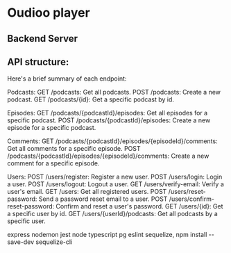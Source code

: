 # Oudioo player




## Backend Server
API structure:
---
Here's a brief summary of each endpoint:

Podcasts:
GET /podcasts: Get all podcasts.
POST /podcasts: Create a new podcast.
GET /podcasts/{id}: Get a specific podcast by id.

Episodes:
GET /podcasts/{podcastId}/episodes: Get all episodes for a specific podcast.
POST /podcasts/{podcastId}/episodes: Create a new episode for a specific podcast.

Comments:
GET /podcasts/{podcastId}/episodes/{episodeId}/comments: Get all comments for a specific episode.
POST /podcasts/{podcastId}/episodes/{episodeId}/comments: Create a new comment for a specific episode.

Users:
POST /users/register: Register a new user.
POST /users/login: Login a user.
POST /users/logout: Logout a user.
GET /users/verify-email: Verify a user's email.
GET /users: Get all registered users.
POST /users/reset-password: Send a password reset email to a user.
POST /users/confirm-reset-password: Confirm and reset a user's password.
GET /users/{id}: Get a specific user by id.
GET /users/{userId}/podcasts: Get all podcasts by a specific user.










express
nodemon
jest
node
typescript
pg
eslint
sequelize, npm install --save-dev sequelize-cli